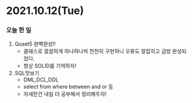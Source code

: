 # 2021.10.12(Tue)
### 오늘 한 일 
1. Quset5 완벽완성!!
   * 클래스로 깔끔하게 하나하나씩 천천히 구현하니 오류도 잘잡히고 금방 완성되었다.
   * 항상 SOLID를 기억하자!
2. SQL맛보기
   * DML,DCL,DDL
   * select from where between and or 등
   * 자세한건 내일 더 공부해서 정리해두자!
